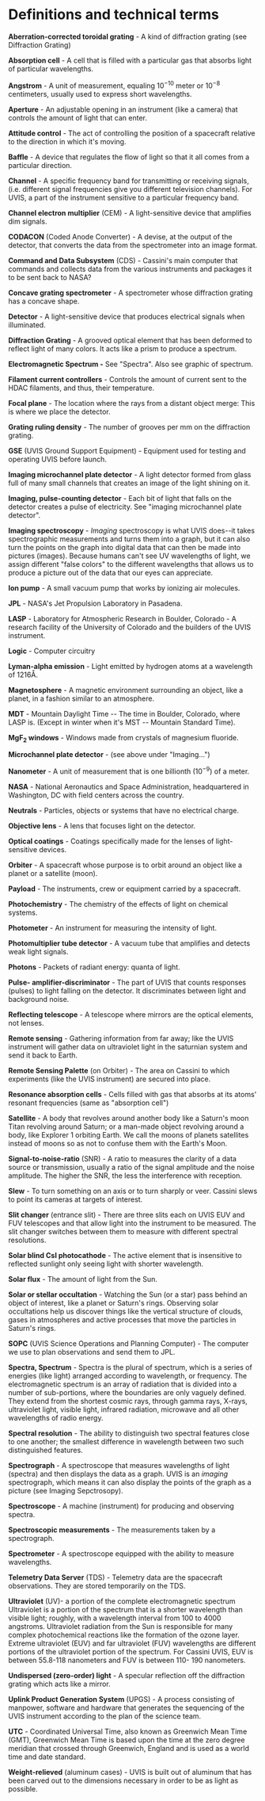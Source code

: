 # Definitions and technical terms

**Aberration-corrected toroidal grating** - A kind of diffraction grating (see Diffraction Grating)

**Absorption cell** - A cell that is filled with a particular gas that absorbs light of particular
wavelengths.

**Angstrom** - A unit of measurement, equaling 10$^{-10}$ meter or 10$^{-8}$ centimeters, usually used to
express short wavelengths.

**Aperture** - An adjustable opening in an instrument (like a camera) that controls the amount of
light that can enter.

**Attitude control** - The act of controlling the position of a spacecraft relative to the direction in
which it's moving.

**Baffle** - A device that regulates the flow of light so that it all comes from a particular direction.

**Channel** - A specific frequency band for transmitting or receiving signals, (i.e. different signal
frequencies give you different television channels). For UVIS, a part of the instrument sensitive
to a particular frequency band.

**Channel electron multiplier** (CEM) - A light-sensitive device that amplifies dim signals.

**CODACON** (Coded Anode Converter) - A devise, at the output of the detector, that converts the
data from the spectrometer into an image format.

**Command and Data Subsystem** (CDS) - Cassini's main computer that commands and collects
data from the various instruments and packages it to be sent back to NASA?

**Concave grating spectrometer** - A spectrometer whose diffraction grating has a concave shape.

**Detector** - A light-sensitive device that produces electrical signals when illuminated.

**Diffraction Grating** - A grooved optical element that has been deformed to reflect light of many
colors. It acts like a prism to produce a spectrum.

**Electromagnetic Spectrum -** See "Spectra". Also see graphic of spectrum.

**Filament current controllers** - Controls the amount of current sent to the HDAC filaments, and
thus, their temperature.

**Focal plane** - The location where the rays from a distant object merge: This is where we place
the detector.

**Grating ruling density** - The number of grooves per mm on the diffraction grating.

**GSE** (UVIS Ground Support Equipment) - Equipment used for testing and operating UVIS
before launch.

**Imaging microchannel plate detector** - A light detector formed from glass full of many small
channels that creates an image of the light shining on it.

**Imaging, pulse-counting detector** - Each bit of light that falls on the detector creates a pulse of
electricity. See "imaging microchannel plate detector".

**Imaging spectroscopy** - _Imaging_ spectroscopy is what UVIS does--it takes spectrographic
measurements and turns them into a graph, but it can also turn the points on the graph into digital
data that can then be made into pictures (images). Because humans can't see UV wavelengths of
light, we assign different "false colors" to the different wavelengths that allows us to produce a
picture out of the data that our eyes can appreciate.

**Ion pump** - A small vacuum pump that works by ionizing air molecules.

**JPL** - NASA's Jet Propulsion Laboratory in Pasadena.

**LASP** - Laboratory for Atmospheric Research in Boulder, Colorado - A research facility of the
University of Colorado and the builders of the UVIS instrument.

**Logic** - Computer circuitry

**Lyman-alpha emission** - Light emitted by hydrogen atoms at a wavelength of 1216Å.

**Magnetosphere** - A magnetic environment surrounding an object, like a planet, in a fashion
similar to an atmosphere.

**MDT** - Mountain Daylight Time -- The time in Boulder, Colorado, where LASP is. (Except in
winter when it's MST -- Mountain Standard Time).

**MgF$_2$ windows** - Windows made from crystals of magnesium fluoride.

**Microchannel plate detector** - (see above under "Imaging...")

**Nanometer** - A unit of measurement that is one billionth (10$^{-9}$) of a meter.

**NASA** - National Aeronautics and Space Administration, headquartered in Washington, DC with
field centers across the country.

**Neutrals** - Particles, objects or systems that have no electrical charge.

**Objective lens** - A lens that focuses light on the detector.


**Optical coatings** - Coatings specifically made for the lenses of light-sensitive devices.

**Orbiter** - A spacecraft whose purpose is to orbit around an object like a planet or a satellite
(moon).

**Payload** - The instruments, crew or equipment carried by a spacecraft.

**Photochemistry** - The chemistry of the effects of light on chemical systems.

**Photometer** - An instrument for measuring the intensity of light.

**Photomultiplier tube detector** - A vacuum tube that amplifies and detects weak light signals.

**Photons** - Packets of radiant energy: quanta of light.

**Pulse- amplifier-discriminator** - The part of UVIS that counts responses (pulses) to light falling
on the detector. It discriminates between light and background noise.

**Reflecting telescope** - A telescope where mirrors are the optical elements, not lenses.

**Remote sensing** - Gathering information from far away; like the UVIS instrument will gather
data on ultraviolet light in the saturnian system and send it back to Earth.

**Remote Sensing Palette** (on Orbiter) - The area on Cassini to which experiments (like the UVIS
instrument) are secured into place.

**Resonance absorption cells** - Cells filled with gas that absorbs at its atoms' resonant frequencies
(same as "absorption cell")

**Satellite** - A body that revolves around another body like a Saturn's moon Titan revolving
around Saturn; or a man-made object revolving around a body, like Explorer 1 orbiting Earth.
We call the moons of planets satellites instead of moons so as not to confuse them with the
Earth's Moon.

**Signal-to-noise-ratio** (SNR) - A ratio to measures the clarity of a data source or transmission,
usually a ratio of the signal amplitude and the noise amplitude. The higher the SNR, the less the
interference with reception.

**Slew** - To turn something on an axis or to turn sharply or veer. Cassini slews to point its cameras
at targets of interest.

**Slit changer** (entrance slit) - There are three slits each on UVIS EUV and FUV telescopes and
that allow light into the instrument to be measured. The slit changer switches between them to
measure with different spectral resolutions.


**Solar blind CsI photocathode** - The active element that is insensitive to reflected sunlight only
seeing light with shorter wavelength.

**Solar flux** - The amount of light from the Sun.

**Solar or stellar occultation** - Watching the Sun (or a star) pass behind an object of interest, like
a planet or Saturn's rings. Observing solar occultations help us discover things like the vertical
structure of clouds, gases in atmospheres and active processes that move the particles in Saturn's
rings.

**SOPC** (UVIS Science Operations and Planning Computer) - The computer we use to plan
observations and send them to JPL.

**Spectra, Spectrum** - Spectra is the plural of spectrum, which is a series of energies (like light)
arranged according to wavelength, or frequency. The electromagnetic spectrum is an array of
radiation that is divided into a number of sub-portions, where the boundaries are only vaguely
defined. They extend from the shortest cosmic rays, through gamma rays, X-rays, ultraviolet
light, visible light, infrared radiation, microwave and all other wavelengths of radio energy.

**Spectral resolution** - The ability to distinguish two spectral features close to one another; the
smallest difference in wavelength between two such distinguished features.

**Spectrograph** - A spectroscope that measures wavelengths of light (spectra) and then displays
the data as a graph. UVIS is an _imaging_ spectrograph, which means it can also display the points
of the graph as a picture (see Imaging Sepctrosopy).

**Spectroscope** - A machine (instrument) for producing and observing spectra.

**Spectroscopic measurements** - The measurements taken by a spectrograph.

**Spectrometer** - A spectroscope equipped with the ability to measure wavelengths.

**Telemetry Data Server** (TDS) - Telemetry data are the spacecraft observations. They are stored
temporarily on the TDS.

**Ultraviolet** (UV)- a portion of the complete electromagnetic spectrum Ultraviolet is a portion of
the spectrum that is a shorter wavelength than visible light; roughly, with a wavelength interval
from 100 to 4000 angstroms. Ultraviolet radiation from the Sun is responsible for many complex
photochemical reactions like the formation of the ozone layer. Extreme ultraviolet (EUV) and far
ultraviolet (FUV) wavelengths are different portions of the ultraviolet portion of the spectrum.
For Cassini UVIS, EUV is between 55.8-118 nanometers and FUV is between 110- 190
nanometers.

**Undispersed (zero-order) light** - A specular reflection off the diffraction grating which acts like
a mirror.


**Uplink Product Generation System** (UPGS) - A process consisting of manpower, software and
hardware that generates the sequencing of the UVIS instrument according to the plan of the
science team.

**UTC** - Coordinated Universal Time, also known as Greenwich Mean Time (GMT), Greenwich
Mean Time is based upon the time at the zero degree meridian that crossed through Greenwich,
England and is used as a world time and date standard.

**Weight-relieved** (aluminum cases) - UVIS is built out of aluminum that has been carved out to
the dimensions necessary in order to be as light as possible.



